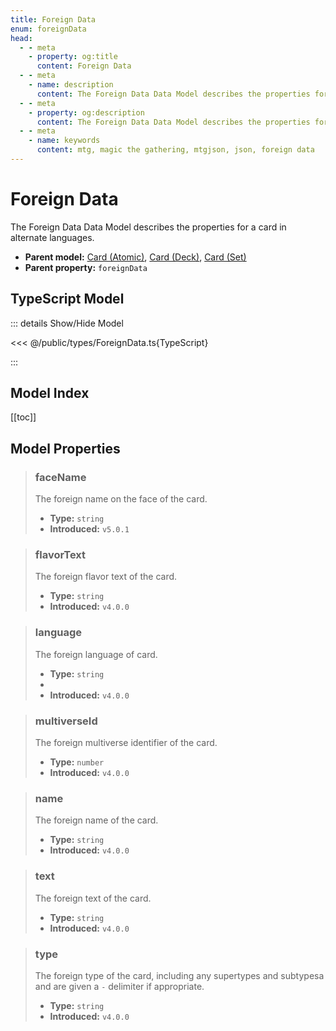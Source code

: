 ```yaml
---
title: Foreign Data
enum: foreignData
head:
  - - meta
    - property: og:title
      content: Foreign Data
  - - meta
    - name: description
      content: The Foreign Data Data Model describes the properties for a card in alternate languages.
  - - meta
    - property: og:description
      content: The Foreign Data Data Model describes the properties for a card in alternate languages.
  - - meta
    - name: keywords
      content: mtg, magic the gathering, mtgjson, json, foreign data
---
```


# Foreign Data

The Foreign Data Data Model describes the properties for a card in alternate languages.

- **Parent model:** [Card (Atomic)](/data-models/card-atomic/), [Card (Deck)](/data-models/card-deck/), [Card (Set)](/data-models/card-set/)
- **Parent property:** `foreignData`

## TypeScript Model

::: details Show/Hide Model

<<< @/public/types/ForeignData.ts{TypeScript}

:::

## Model Index

[[toc]]

## Model Properties

> ### faceName <i class="optional"></i>
>
> The foreign name on the face of the card.
>
> - **Type:** `string`
> - **Introduced:** `v5.0.1`

> ### flavorText <i class="optional"></i>
>
> The foreign flavor text of the card.
>
> - **Type:** `string`
> - **Introduced:** `v4.0.0`

> ### language
>
> The foreign language of card.
>
> - **Type:** `string`
> - <ExampleField type='language'/>
> - **Introduced:** `v4.0.0`

> ### multiverseId <i class="optional"></i>
>
> The foreign multiverse identifier of the card.
>
> - **Type:** `number`
> - **Introduced:** `v4.0.0`

> ### name
>
> The foreign name of the card.
>
> - **Type:** `string`
> - **Introduced:** `v4.0.0`

> ### text <i class="optional"></i>
>
> The foreign text of the card.
>
> - **Type:** `string`
> - **Introduced:** `v4.0.0`

> ### type <i class="optional"></i>
>
> The foreign type of the card, including any supertypes and subtypesa and are given a ` - ` delimiter if appropriate.
>
> - **Type:** `string`
> - **Introduced:** `v4.0.0`
